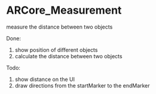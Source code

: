 # ARCore_Measurement
measure the distance between two objects

Done:
1. show position of different objects
2. calculate the distance between two objects

Todo:
1. show distance on the UI
2. draw directions from the startMarker to the endMarker
